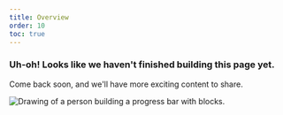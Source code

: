 ```yaml
---
title: Overview
order: 10
toc: true
---
```


### Uh-oh! Looks like we haven't finished building this page yet.

Come back soon, and we'll have more exciting content to share.

![Drawing of a person building a progress bar with blocks.](/assets/img/downloading.svg "Just a few more pieces to go before it is ready...")
